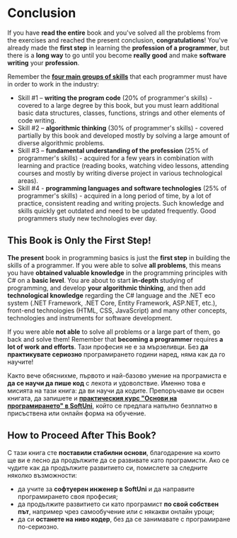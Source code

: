# Conclusion

If you have **read the entire** book and you've solved all the problems from the exercises and reached the present conclusion, **congratulations**! You've already made the **first step** in learning the **profession of a programmer**, but there is a **long way** to go until you become **really good** and make **software writing** your **profession**.

Remember the **[four main groups of skills](chapter-00-preface.md#become-a-developer)** that each programmer must have in order to work in the industry:
 - Skill #1 – **writing the program code** (20% of programmer's skills) - covered to a large degree by this book, but you must learn additional basic data structures, classes, functions, strings and other elements of code writing.
 - Skill #2 – **algorithmic thinking** (30% of programmer's skills) - covered partially by this book and developed mostly by solving a large amount of diverse algorithmic problems.
 - Skill #3 – **fundamental understanding of the profession** (25% of programmer's skills) - acquired for a few years in combination with learning and practice (reading books, watching video lessons, attending courses and mostly by writing diverse project in various technological areas).
 - Skill #4 - **programming languages and software technologies** (25% of programmer's skills) - acquired in a long period of time, by a lot of practice, consistent reading and writing projects. Such knowledge and skills quickly get outdated and need to be updated frequently. Good programmers study new technologies ever day.
 
## This Book is Only the First Step!

**The present** book in programming basics is just the **first step** in building the skills of a programmer. If you were able to solve **all problems**, this means you have **obtained valuable knowledge** in the programming principles with C# on a **basic level**. You are about to start **in-depth** studying of programming, and develop **your algorithmic thinking**, and then add **technological knowledge** regarding the C# language and the .NET eco system (.NET Framework, .NET Core, Entity Framework, ASP.NET, etc.), front-end technologies (HTML, CSS, JavaScript) and many other concepts, technologies and instruments for software development.

If you were able **not able** to solve all problems or a large part of them, go back and solve them! Remember that **becoming a programmer** requires **a lot of work and efforts**. Тази професия не е за мързеливци. Без **да практикувате сериозно** програмирането години наред, няма как да го научите!

Както вече обяснихме, първото и най-базово умение на програмиста е **да се научи да пише код** с лекота и удоволствие. Именно това е мисията на тази книга: да ви научи да кодите. Препоръчваме ви освен книгата, да запишете и **[практическия курс "Основи на програмирането" в SoftUni](https://softuni.bg/apply)**, който се предлага напълно безплатно в присъствена или онлайн форма на обучение.

## How to Proceed After This Book?

С тази книга сте **поставили стабилни основи**, благодарение на които ще ви е лесно да продължите да се развивате като програмисти. Ако се чудите как да продължите развитието си, помислете за следните няколко възможности:
 - да учите за **софтуерен инженер в SoftUni** и да направите програмирането своя професия;
 - да продължите развитието си като програмист **по свой собствен път**, например чрез самообучение или с някакви онлайн уроци;
 - да си **останете на ниво кодер**, без да се занимавате с програмиране по-сериозно.
